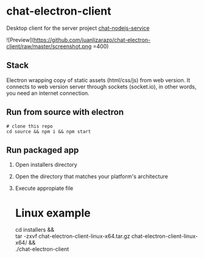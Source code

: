 # chat-electron-client

Desktop client for the server project [chat-nodejs-service](https://github.com/juanlizarazo/chat-nodejs-service)

![Preview](https://github.com/juanlizarazo/chat-electron-client/raw/master/screenshot.png =400)

## Stack

Electron wrapping copy of static assets (html/css/js) from web version.
It connects to web version server through sockets (socket.io), in other words, you need an internet connection.

## Run from source with electron

    # clone this repo
    cd source && npm i && npm start

## Run packaged app

1. Open installers directory
2. Open the directory that matches your platform's architecture
3. Execute appropiate file

    # Linux example
    cd installers && \
    tar -zxvf  chat-electron-client-linux-x64.tar.gz chat-electron-client-linux-x64/ && \
    ./chat-electron-client

